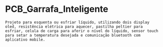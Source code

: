 # PCB_Garrafa_Inteligente

	Projeto para esquenta ou esfriar líquido, utilizando dois display oled, resistência elétrica para aquecer, pastilha peltier para esfriar, celula de carga para aferir o nível do líquido, sensor touch para setar a temperatura desejada e comunicação bluetooth com aplicativo mobile.
 
